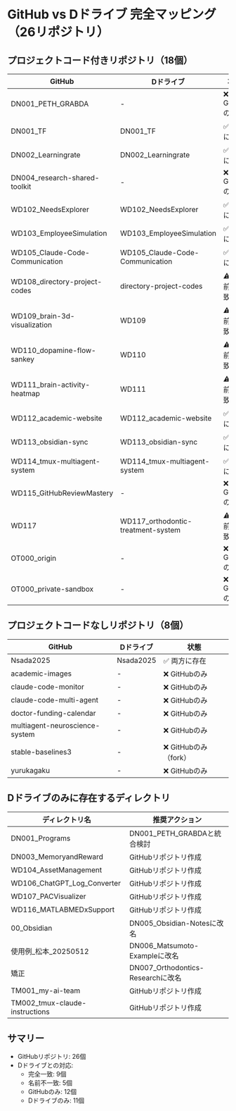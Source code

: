 # GitHub vs Dドライブ 完全マッピング（26リポジトリ）

## プロジェクトコード付きリポジトリ（18個）

| GitHub | Dドライブ | 状態 |
|--------|-----------|------|
| DN001_PETH_GRABDA | - | ❌ GitHubのみ |
| DN001_TF | DN001_TF | ✅ 両方に存在 |
| DN002_Learningrate | DN002_Learningrate | ✅ 両方に存在 |
| DN004_research-shared-toolkit | - | ❌ GitHubのみ |
| WD102_NeedsExplorer | WD102_NeedsExplorer | ✅ 両方に存在 |
| WD103_EmployeeSimulation | WD103_EmployeeSimulation | ✅ 両方に存在 |
| WD105_Claude-Code-Communication | WD105_Claude-Code-Communication | ✅ 両方に存在 |
| WD108_directory-project-codes | directory-project-codes | ⚠️ 名前不一致 |
| WD109_brain-3d-visualization | WD109 | ⚠️ 名前不一致 |
| WD110_dopamine-flow-sankey | WD110 | ⚠️ 名前不一致 |
| WD111_brain-activity-heatmap | WD111 | ⚠️ 名前不一致 |
| WD112_academic-website | WD112_academic-website | ✅ 両方に存在 |
| WD113_obsidian-sync | WD113_obsidian-sync | ✅ 両方に存在 |
| WD114_tmux-multiagent-system | WD114_tmux-multiagent-system | ✅ 両方に存在 |
| WD115_GitHubReviewMastery | - | ❌ GitHubのみ |
| WD117 | WD117_orthodontic-treatment-system | ⚠️ 名前不一致 |
| OT000_origin | - | ❌ GitHubのみ |
| OT000_private-sandbox | - | ❌ GitHubのみ |

## プロジェクトコードなしリポジトリ（8個）

| GitHub | Dドライブ | 状態 |
|--------|-----------|------|
| Nsada2025 | Nsada2025 | ✅ 両方に存在 |
| academic-images | - | ❌ GitHubのみ |
| claude-code-monitor | - | ❌ GitHubのみ |
| claude-code-multi-agent | - | ❌ GitHubのみ |
| doctor-funding-calendar | - | ❌ GitHubのみ |
| multiagent-neuroscience-system | - | ❌ GitHubのみ |
| stable-baselines3 | - | ❌ GitHubのみ（fork） |
| yurukagaku | - | ❌ GitHubのみ |

## Dドライブのみに存在するディレクトリ

| ディレクトリ名 | 推奨アクション |
|---------------|----------------|
| DN001_Programs | DN001_PETH_GRABDAと統合検討 |
| DN003_MemoryandReward | GitHubリポジトリ作成 |
| WD104_AssetManagement | GitHubリポジトリ作成 |
| WD106_ChatGPT_Log_Converter | GitHubリポジトリ作成 |
| WD107_PACVisualizer | GitHubリポジトリ作成 |
| WD116_MATLABMEDxSupport | GitHubリポジトリ作成 |
| 00_Obsidian | DN005_Obsidian-Notesに改名 |
| 使用例_松本_20250512 | DN006_Matsumoto-Exampleに改名 |
| 矯正 | DN007_Orthodontics-Researchに改名 |
| TM001_my-ai-team | GitHubリポジトリ作成 |
| TM002_tmux-claude-instructions | GitHubリポジトリ作成 |

## サマリー
- GitHubリポジトリ: 26個
- Dドライブとの対応:
  - 完全一致: 9個
  - 名前不一致: 5個
  - GitHubのみ: 12個
  - Dドライブのみ: 11個
